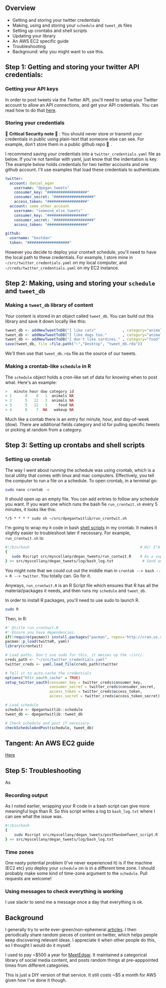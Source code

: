 
## Overview
- Getting and storing your twitter credentials
- Making, using and storing your `schedule` and `tweet_db` files
- Setting up crontabs and shell scripts
- Updating your library
- An AWS EC2 specific guide
- Troubleshooting
- Background: why you might want to use this. 



## Step 1: Getting and storing your twitter API credentials: 
### Getting your API keys
In order to post tweets via the Twitter API, you'll need to setup your Twitter account to allow an API connections, and get your API credentials. You can read how to do that [here](https://medium.com/@GalarnykMichael/accessing-data-from-twitter-api-using-r-part1-b387a1c7d3e). 

### Storing your credentials

:closed_lock_with_key: **Critical Security note** :closed_lock_with_key: : You should never store or transmit your credentials in public using plain-text that someone else can see. For example, don't store them in a public github repo :no_good: . 

I recommend saving your credentials into a `twitter_credentials.yaml` file as below. If you're not familiar with yaml, just know that the indentation is key. The example below holds credentials for two twitter accounts and one github account. I'll use examples that load these credentials to authenticate.  

```yaml
twitter:
  account: daniel_egan
    username: "dpegan_tweets"
    consumer_key: "##################"
    consumer_secret: "##################"
    access_token: "##################"
  account: some_other_account
    username: "someone_else_tweets"
    consumer_key: "##################"
    consumer_secret: "##################"
    access_token: "##################"

github:
  username: "bestdan"
  token: "###################"
```

However you decide to deploy your crontwit schedule, you'll need to have the local path to these credentials. For example, I store mine in `~/src/twitter_credentials.yaml` on my local computer, and `~/creds/twitter_credentials.yaml` on my EC2 instance. 

## Step 2: Making, using and storing your `schedule` and `tweet_db` 

### Making a `tweet_db` library of content
Your content is stored in an object called `tweet_db`. You can build out this library and save it down locally like this:

```r
tweet_db <- addNewTweetToDB("I like cats"            , category="animals")
tweet_db <- addNewTweetToDB("I like dogs too."       , category="animals", tweet_db = tweet_db)
tweet_db <- addNewTweetToDB("I don't like sardines." , category="food"   , tweet_db = tweet_db)
save(tweet_db, file =file.path("~","Desktop", "tweet_db.rda"))
```

We'll then use that `tweet_db.rda` file as the source of our tweets.


### Making a crontab-like `schedule` in R
The `schedule` object holds a cron-like set of data for knowing when to post what. Here's an example:

```r
>   minute hour dow category id
> 1      0    8   1  animals NA
> 2      5   12   3  animals NA
> 3      5   12   3     food NA
> 4      0    7  NA   wakeup NA
```

Much like a contab there is an entry for minute, hour, and day-of-week (dow). There are additional fields category and id for pulling specific tweets or picking at random from a category.


## Step 3: Setting up crontabs and shell scripts

### Setting up crontab
The way I went about running the schedule was using crontab, which is a local utility that comes with linux and mac computers. Effectively, you tell the computer to run a file on a schedule. To open crontab, in a terminal go:

```bash
sudo nano crontab -e
```

It should open up an empty file. You can add entries to follow any schedule you want. If you want one which runs the bash fie `run_crontwit.sh` every 5 minutes, it looks like this:

```crontab
*/5 * * * * sudo sh ~/src/dpegantwitlib/run_crontwit.sh
```

I'm going to wrap my `R` code in bash [shell scripts](https://fileinfo.com/extension/sh) in my crontab. It makes it slightly easier to troubleshoot later if necessary. For example, `run_crontwit.sh` is:
 
 ```bash
 #!/bin/bash                                                  # Hi! I'm a bash file. 
{
    sudo Rscript src/myscellany/degan_tweets/run_contwit.R    # As a super-user, please use R to run this file.
} >> src/myscellany/degan_tweets/log/bash_log.txt             # Send any output to this text file (for troubleshooting.)
```

You might note that we could cut out the middle man in `crontab --> bash --> R --> twitter`. You totally can. Go for it. 

Anyways, `run_crontwit.R` is an R Script file which ensures that R has all the material/packages it needs, and then runs my `schedule` and `tweet_db`. 

In order to install R packages, you'll need to use sudo to launch R. 

```bash
sudo R
```

Then, in R:
```r
#' @title run_crontwit.R
#' Ensure you have dependencies. 
if(!require(pacman)) install.packages("pacman", repos='http://cran.us.r-project.org')
pacman::p_load(twitteR, yaml)
library(crontwit)

# Load paths. Don't use sudo for this, it messes up the ~/src/.
creds_path <- "~/src/twitter_credentials.yaml"
twitter_creds <- yaml.load_file(creds_path)$twitter

# Tell it to auto-cache the credentials
options("httr_oauth_cache" = TRUE)
setup_twitter_oauth(consumer_key = twitter_creds$consumer_key, 
                    consumer_secret = twitter_creds$consumer_secret, 
                    access_token = twitter_creds$access_token, 
                    access_secret = twitter_creds$access_token_secret)

# Load schedule
schedule <- dpegantwitlib::schedule
tweet_db <- dpegantwitlib::tweet_db

# Check schedule and post if necessary. 
checkScheduleAndPost(schedule, tweet_db)

```

## Tangent: An AWS EC2 guide

[Here](ec2_setup.md)

## Step 5: Troubleshooting
As
### Recording output
As I noted earlier, wrapping your R code in a bash script can give more meaningful logs than R. So this script writes a log to `bash_log.txt` where I can see what the issue was. 
```bash
#!/bin/bash
{
    sudo Rscript src/myscellany/degan_tweets/postRandomTweet_script.R
} >> src/myscellany/degan_tweets/log/bash_log.txt
```


### Time zones
One nasty potential problem (I've never experienced it) is if the machine (EC2 etc) you deploy your `schedule` on is in a different time zone. 
I should probably make some kind of time-zone argument to the `schedule`. Pull requests are welcome! 


### Using messages to check everything is working
I use slackr to send me a message once a day that everything is ok. 

## Background
I generally try to write ever-green/non-ephemeral [articles](http://www.dpegan.com/optimal_behavior/). I then periodically share random pieces of content on twitter, which helps people keep discovering relevant ideas. I appreciate it when other people do this, so I thought I would do it myself.
 
I used to pay ~$500 a year for [MeetEdgar](www.meetedgar.com). It maintained a categorical library of social media content, and posts random things at pre-apppointed times from different categories. 

This is just a DIY version of that service. It still costs ~$5 a month for AWS given how I've done it though. 